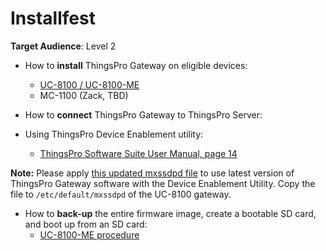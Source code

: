 # Installfest

**Target Audience**: Level 2

- How to **install** ThingsPro Gateway on eligible devices:
    - [UC-8100 / UC-8100-ME](https://hackmd.io/s/r1NTxYF5G#)
    - MC-1100 (Zack, TBD)

- How to **connect** ThingsPro Gateway to ThingsPro Server:
- Using ThingsPro Device Enablement utility:
  - [ThingsPro Software Suite User Manual, page 14](https://www.moxa.com/doc/man/ThingsPro_Software_Suite_UM_e6.0.pdf#page=14)

**Note:** Please apply [this updated mxssdpd file](https://www.dropbox.com/s/fot9nmmbzv508aq/mxssdpd?dl=1) to use latest version of ThingsPro Gateway software with the Device Enablement Utility.
Copy the file to `/etc/default/mxssdpd` of the UC-8100 gateway.

- How to **back-up** the entire firmware image, create a bootable SD card, and boot up from an SD card:
  - [UC-8100-ME procedure](https://hackmd.io/s/SJJ3QIBsz#)
